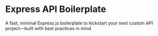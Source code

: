 # Express API Boilerplate

A fast, minimal Express.js boilerplate to kickstart your next custom API project—built with best practices in mind
